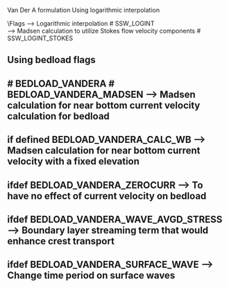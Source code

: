 Van Der A formulation 
Using logarithmic interpolation 

\Flags
--> Logarithmic interpolation 
\# SSW_LOGINT                            
--> Madsen calculation to utilize Stokes flow velocity components
\# SSW_LOGINT_STOKES       

Using bedload flags
-------------------------------------------------------------------
\# BEDLOAD_VANDERA 
 \# BEDLOAD_VANDERA_MADSEN      --> Madsen calculation for near bottom current velocity calculation for bedload  
-------------------------------------------------------------------
if defined BEDLOAD_VANDERA_CALC_WB    --> Madsen calculation for near bottom current velocity with a fixed elevation
-------------------------------------------------------------------
 ifdef BEDLOAD_VANDERA_ZEROCURR         --> To have no effect of current velocity on bedload 
-------------------------------------------------------------------
 ifdef BEDLOAD_VANDERA_WAVE_AVGD_STRESS --> Boundary layer streaming term that would enhance crest transport
-------------------------------------------------------------------
 ifdef BEDLOAD_VANDERA_SURFACE_WAVE     --> Change time period on surface waves 
-------------------------------------------------------------------
